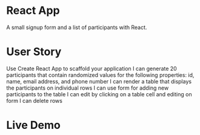

# React App
 A small signup form and a list of participants with React.
 
# User Story

Use Create React App to scaffold your application
I can generate 20 participants that contain randomized values for the following properties: id, name, email address, and phone number
I can render a table that displays the participants on individual rows
I can use form for adding new participants to the table
I can edit by clicking on a table cell and editing on form
I can delete rows

# Live Demo 

